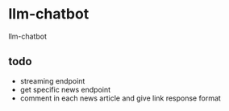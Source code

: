 # llm-chatbot
llm-chatbot

## todo
- streaming endpoint
- get specific news endpoint
- comment in each news article and give link response format